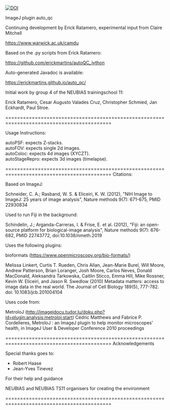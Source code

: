 [![DOI](https://zenodo.org/badge/169840753.svg)](https://zenodo.org/badge/latestdoi/169840753)


ImageJ plugin auto_qc


Continuing development by Erick Ratamero, experimental input from Claire Mitchell

https://www.warwick.ac.uk/camdu


Based on the .py scripts from Erick Ratamero:

https://github.com/erickmartins/autoQC_jython


Auto-generated Javadoc is available:

https://erickmartins.github.io/auto_qc/


Initial work by group 4 of the NEUBIAS trainingschool 11:

Erick Ratamero, Cesar Augusto Valades Cruz, Christopher Schmied, Jan Eckhardt, Paul Stroe.

==========================================================================================

Usage Instructions:

autoPSF: expects Z-stacks.  
autoFOV: expects single 2d images.  
autoColoc: expects 4d images (XYCZT).  
autoStageRepro: expects 3d images (timelapse).  



==========================================================================================
Citations:


Based on ImageJ:

Schneider, C. A.; Rasband, W. S. & Eliceiri, K. W. (2012), "NIH Image to ImageJ: 25 years of image analysis", Nature methods 9(7): 671-675, PMID 22930834

Used to run Fiji in the background:

Schindelin, J.; Arganda-Carreras, I. & Frise, E. et al. (2012), "Fiji: an open-source platform for biological-image analysis", Nature methods 9(7): 676-682, PMID 22743772, doi:10.1038/nmeth.2019


Uses the following plugins:

bioformats (https://www.openmicroscopy.org/bio-formats/)

Melissa Linkert, Curtis T. Rueden, Chris Allan, Jean-Marie Burel, Will Moore, Andrew Patterson, Brian Loranger, Josh Moore, Carlos Neves, Donald MacDonald, Aleksandra Tarkowska, Caitlin Sticco, Emma Hill, Mike Rossner, Kevin W. Eliceiri, and Jason R. Swedlow (2010) Metadata matters: access to image data in the real world. The Journal of Cell Biology 189(5), 777-782. doi: 10.1083/jcb.201004104


Uses code from:

MetroloJ (http://imagejdocu.tudor.lu/doku.php?id=plugin:analysis:metroloj:start)
Cédric Matthews and Fabrice P. Cordelieres, MetroloJ : an ImageJ plugin to help monitor microscopes' health, in ImageJ User & Developer Conference 2010 proceedings


==========================================================================================
Acknowledgements

Special thanks goes to:

- Robert Haase
- Jean-Yves Tinevez

For their help and guidance

NEUBIAS and NEUBIAS TS11 organisers for creating the environment

==========================================================================================



